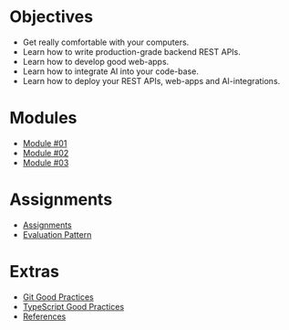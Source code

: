 # Objectives

- Get really comfortable with your computers.
- Learn how to write production-grade backend REST APIs.
- Learn how to develop good web-apps.
- Learn how to integrate AI into your code-base.
- Learn how to deploy your REST APIs, web-apps and AI-integrations.

# Modules

- [Module #01](./Module%20#01/)
- [Module #02](./Module%20#02/)
- [Module #03](./Module%20#03/)

# Assignments

- [Assignments](./Assignments/)
- [Evaluation Pattern](./Assignments/Evaluation%20Pattern.md)

# Extras

- [Git Good Practices](./Extras/Git%20Good%20Practices.md)
- [TypeScript Good Practices](./Extras/TypeScript%20Good%20Practices.md)
- [References](./Extras/References.md)
